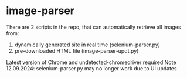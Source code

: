 # image-parser
There are 2 scripts in the repo, that can automatically retrieve all images from:
1. dynamically generated site in real time (selenium-parser.py)
2. pre-downloaded HTML file (image-parser-updt.py)

Latest version of Chrome and undetected-chromedriver required
Note 12.09.2024: selenium-parser.py may no longer work due to UI updates 
